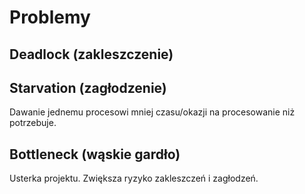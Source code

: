 # Problemy 
## Deadlock (zakleszczenie)
## Starvation (zagłodzenie)
Dawanie jednemu procesowi mniej czasu/okazji na procesowanie niż potrzebuje.
## Bottleneck (wąskie gardło)
Usterka projektu. Zwiększa ryzyko zakleszczeń i zagłodzeń.